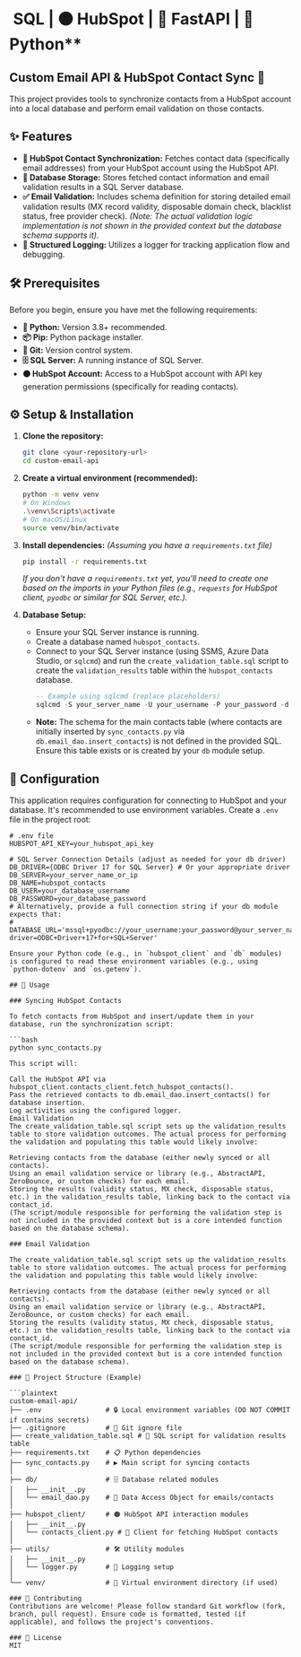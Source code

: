 # ️ SQL | 🟠 HubSpot | 🚀 FastAPI | 🐍 Python**

##  Custom Email API & HubSpot Contact Sync 🔄

This project provides tools to synchronize contacts from a HubSpot account into a local database and perform email validation on those contacts.

## ✨ Features

*   **🤝 HubSpot Contact Synchronization:** Fetches contact data (specifically email addresses) from your HubSpot account using the HubSpot API.
*   **💾 Database Storage:** Stores fetched contact information and email validation results in a SQL Server database.
*   **✅ Email Validation:** Includes schema definition for storing detailed email validation results (MX record validity, disposable domain check, blacklist status, free provider check). *(Note: The actual validation logic implementation is not shown in the provided context but the database schema supports it).*
*   **📝 Structured Logging:** Utilizes a logger for tracking application flow and debugging.

## 🛠️ Prerequisites

Before you begin, ensure you have met the following requirements:

*   **🐍 Python:** Version 3.8+ recommended.
*   **📦 Pip:** Python package installer.
*   **🐙 Git:** Version control system.
*   **🗄️ SQL Server:** A running instance of SQL Server.
*   **🟠 HubSpot Account:** Access to a HubSpot account with API key generation permissions (specifically for reading contacts).

## ⚙️ Setup & Installation

1.  **Clone the repository:**
    ```bash
    git clone <your-repository-url>
    cd custom-email-api
    ```

2.  **Create a virtual environment (recommended):**
    ```bash
    python -m venv venv
    # On Windows
    .\venv\Scripts\activate
    # On macOS/Linux
    source venv/bin/activate
    ```

3.  **Install dependencies:**
    *(Assuming you have a `requirements.txt` file)*
    ```bash
    pip install -r requirements.txt
    ```
    *If you don't have a `requirements.txt` yet, you'll need to create one based on the imports in your Python files (e.g., `requests` for HubSpot client, `pyodbc` or similar for SQL Server, etc.).*

4.  **Database Setup:**
    *   Ensure your SQL Server instance is running.
    *   Create a database named `hubspot_contacts`.
    *   Connect to your SQL Server instance (using SSMS, Azure Data Studio, or `sqlcmd`) and run the `create_validation_table.sql` script to create the `validation_results` table within the `hubspot_contacts` database.
        ```sql
        -- Example using sqlcmd (replace placeholders)
        sqlcmd -S your_server_name -U your_username -P your_password -d hubspot_contacts -i create_validation_table.sql
        ```
    *   **Note:** The schema for the main contacts table (where contacts are initially inserted by `sync_contacts.py` via `db.email_dao.insert_contacts`) is not defined in the provided SQL. Ensure this table exists or is created by your `db` module setup.

## 🔑 Configuration

This application requires configuration for connecting to HubSpot and your database. It's recommended to use environment variables. Create a `.env` file in the project root:

```dotenv
# .env file
HUBSPOT_API_KEY=your_hubspot_api_key

# SQL Server Connection Details (adjust as needed for your db driver)
DB_DRIVER={ODBC Driver 17 for SQL Server} # Or your appropriate driver
DB_SERVER=your_server_name_or_ip
DB_NAME=hubspot_contacts
DB_USER=your_database_username
DB_PASSWORD=your_database_password
# Alternatively, provide a full connection string if your db module expects that:
# DATABASE_URL='mssql+pyodbc://your_username:your_password@your_server_name/hubspot_contacts?driver=ODBC+Driver+17+for+SQL+Server'

Ensure your Python code (e.g., in `hubspot_client` and `db` modules) is configured to read these environment variables (e.g., using `python-dotenv` and `os.getenv`).

## 🚀 Usage

### Syncing HubSpot Contacts

To fetch contacts from HubSpot and insert/update them in your database, run the synchronization script:

```bash
python sync_contacts.py

This script will:

Call the HubSpot API via hubspot_client.contacts_client.fetch_hubspot_contacts().
Pass the retrieved contacts to db.email_dao.insert_contacts() for database insertion.
Log activities using the configured logger.
Email Validation
The create_validation_table.sql script sets up the validation_results table to store validation outcomes. The actual process for performing the validation and populating this table would likely involve:

Retrieving contacts from the database (either newly synced or all contacts).
Using an email validation service or library (e.g., AbstractAPI, ZeroBounce, or custom checks) for each email.
Storing the results (validity status, MX check, disposable status, etc.) in the validation_results table, linking back to the contact via contact_id.
(The script/module responsible for performing the validation step is not included in the provided context but is a core intended function based on the database schema).

### Email Validation

The create_validation_table.sql script sets up the validation_results table to store validation outcomes. The actual process for performing the validation and populating this table would likely involve:

Retrieving contacts from the database (either newly synced or all contacts).
Using an email validation service or library (e.g., AbstractAPI, ZeroBounce, or custom checks) for each email.
Storing the results (validity status, MX check, disposable status, etc.) in the validation_results table, linking back to the contact via contact_id.
(The script/module responsible for performing the validation step is not included in the provided context but is a core intended function based on the database schema).

### 📁 Project Structure (Example)

```plaintext
custom-email-api/
├── .env                # 🔒 Local environment variables (DO NOT COMMIT if contains secrets)
├── .gitignore          # 🚫 Git ignore file
├── create_validation_table.sql # 📄 SQL script for validation results table
├── requirements.txt    # 📋 Python dependencies
├── sync_contacts.py    # ▶️ Main script for syncing contacts
│
├── db/                 # 🗄️ Database related modules
│   ├── __init__.py
│   └── email_dao.py    # 💾 Data Access Object for emails/contacts
│
├── hubspot_client/     # 🟠 HubSpot API interaction modules
│   ├── __init__.py
│   └── contacts_client.py # 👥 Client for fetching HubSpot contacts
│
├── utils/              # 🛠️ Utility modules
│   ├── __init__.py
│   └── logger.py       # 📝 Logging setup
│
└── venv/               # 🌱 Virtual environment directory (if used)

### 🤝 Contributing
Contributions are welcome! Please follow standard Git workflow (fork, branch, pull request). Ensure code is formatted, tested (if applicable), and follows the project's conventions.

### 📜 License
MIT
